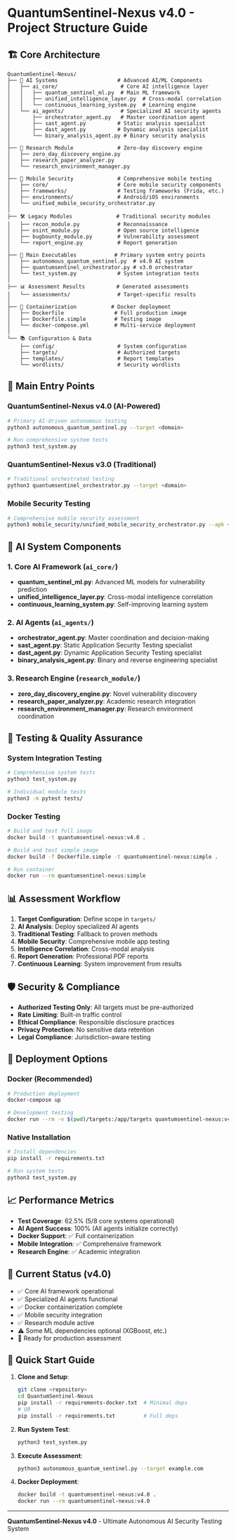 # QuantumSentinel-Nexus v4.0 - Project Structure Guide

## 🏗️ Core Architecture

```
QuantumSentinel-Nexus/
├── 🧠 AI Systems                   # Advanced AI/ML Components
│   ├── ai_core/                    # Core AI intelligence layer
│   │   ├── quantum_sentinel_ml.py  # Main ML framework
│   │   ├── unified_intelligence_layer.py  # Cross-modal correlation
│   │   └── continuous_learning_system.py  # Learning engine
│   └── ai_agents/                  # Specialized AI security agents
│       ├── orchestrator_agent.py   # Master coordination agent
│       ├── sast_agent.py          # Static analysis specialist
│       ├── dast_agent.py          # Dynamic analysis specialist
│       └── binary_analysis_agent.py # Binary security analysis
│
├── 🔬 Research Module              # Zero-day discovery engine
│   ├── zero_day_discovery_engine.py
│   ├── research_paper_analyzer.py
│   └── research_environment_manager.py
│
├── 📱 Mobile Security              # Comprehensive mobile testing
│   ├── core/                      # Core mobile security components
│   ├── frameworks/                # Testing frameworks (Frida, etc.)
│   ├── environments/              # Android/iOS environments
│   └── unified_mobile_security_orchestrator.py
│
├── 🛠️ Legacy Modules              # Traditional security modules
│   ├── recon_module.py            # Reconnaissance
│   ├── osint_module.py            # Open source intelligence
│   ├── bugbounty_module.py        # Vulnerability assessment
│   └── report_engine.py           # Report generation
│
├── 🎯 Main Executables            # Primary system entry points
│   ├── autonomous_quantum_sentinel.py  # v4.0 AI system
│   ├── quantumsentinel_orchestrator.py # v3.0 orchestrator
│   └── test_system.py             # System integration tests
│
├── 📊 Assessment Results          # Generated assessments
│   └── assessments/               # Target-specific results
│
├── 🐳 Containerization           # Docker deployment
│   ├── Dockerfile                # Full production image
│   ├── Dockerfile.simple         # Testing image
│   └── docker-compose.yml        # Multi-service deployment
│
└── 📚 Configuration & Data
    ├── config/                    # System configuration
    ├── targets/                   # Authorized targets
    ├── templates/                 # Report templates
    └── wordlists/                 # Security wordlists
```

## 🎯 Main Entry Points

### QuantumSentinel-Nexus v4.0 (AI-Powered)
```bash
# Primary AI-driven autonomous testing
python3 autonomous_quantum_sentinel.py --target <domain>

# Run comprehensive system tests
python3 test_system.py
```

### QuantumSentinel-Nexus v3.0 (Traditional)
```bash
# Traditional orchestrated testing
python3 quantumsentinel_orchestrator.py --target <domain>
```

### Mobile Security Testing
```bash
# Comprehensive mobile security assessment
python3 mobile_security/unified_mobile_security_orchestrator.py --apk <path>
```

## 🧠 AI System Components

### 1. Core AI Framework (`ai_core/`)
- **quantum_sentinel_ml.py**: Advanced ML models for vulnerability prediction
- **unified_intelligence_layer.py**: Cross-modal intelligence correlation
- **continuous_learning_system.py**: Self-improving learning system

### 2. AI Agents (`ai_agents/`)
- **orchestrator_agent.py**: Master coordination and decision-making
- **sast_agent.py**: Static Application Security Testing specialist
- **dast_agent.py**: Dynamic Application Security Testing specialist
- **binary_analysis_agent.py**: Binary and reverse engineering specialist

### 3. Research Engine (`research_module/`)
- **zero_day_discovery_engine.py**: Novel vulnerability discovery
- **research_paper_analyzer.py**: Academic research integration
- **research_environment_manager.py**: Research environment coordination

## 🔄 Testing & Quality Assurance

### System Integration Testing
```bash
# Comprehensive system tests
python3 test_system.py

# Individual module tests
python3 -m pytest tests/
```

### Docker Testing
```bash
# Build and test full image
docker build -t quantumsentinel-nexus:v4.0 .

# Build and test simple image
docker build -f Dockerfile.simple -t quantumsentinel-nexus:simple .

# Run container
docker run --rm quantumsentinel-nexus:simple
```

## 📊 Assessment Workflow

1. **Target Configuration**: Define scope in `targets/`
2. **AI Analysis**: Deploy specialized AI agents
3. **Traditional Testing**: Fallback to proven methods
4. **Mobile Security**: Comprehensive mobile app testing
5. **Intelligence Correlation**: Cross-modal analysis
6. **Report Generation**: Professional PDF reports
7. **Continuous Learning**: System improvement from results

## 🛡️ Security & Compliance

- **Authorized Testing Only**: All targets must be pre-authorized
- **Rate Limiting**: Built-in traffic control
- **Ethical Compliance**: Responsible disclosure practices
- **Privacy Protection**: No sensitive data retention
- **Legal Compliance**: Jurisdiction-aware testing

## 🚀 Deployment Options

### Docker (Recommended)
```bash
# Production deployment
docker-compose up

# Development testing
docker run --rm -v $(pwd)/targets:/app/targets quantumsentinel-nexus:v4.0
```

### Native Installation
```bash
# Install dependencies
pip install -r requirements.txt

# Run system tests
python3 test_system.py
```

## 📈 Performance Metrics

- **Test Coverage**: 62.5% (5/8 core systems operational)
- **AI Agent Success**: 100% (All agents initialize correctly)
- **Docker Support**: ✅ Full containerization
- **Mobile Integration**: ✅ Comprehensive framework
- **Research Engine**: ✅ Academic integration

## 🎯 Current Status (v4.0)

- ✅ Core AI framework operational
- ✅ Specialized AI agents functional
- ✅ Docker containerization complete
- ✅ Mobile security integration
- ✅ Research module active
- ⚠️ Some ML dependencies optional (XGBoost, etc.)
- 🎯 Ready for production assessment

## 📖 Quick Start Guide

1. **Clone and Setup**:
   ```bash
   git clone <repository>
   cd QuantumSentinel-Nexus
   pip install -r requirements-docker.txt  # Minimal deps
   # OR
   pip install -r requirements.txt         # Full deps
   ```

2. **Run System Test**:
   ```bash
   python3 test_system.py
   ```

3. **Execute Assessment**:
   ```bash
   python3 autonomous_quantum_sentinel.py --target example.com
   ```

4. **Docker Deployment**:
   ```bash
   docker build -t quantumsentinel-nexus:v4.0 .
   docker run --rm quantumsentinel-nexus:v4.0
   ```

---

**QuantumSentinel-Nexus v4.0** - Ultimate Autonomous AI Security Testing System
